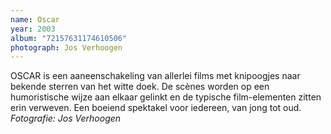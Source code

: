 ```yaml
---
name: Oscar
year: 2003
album: "72157631174610506"
photograph: Jos Verhoogen
---
```

OSCAR is een aaneenschakeling van allerlei films met knipoogjes naar bekende sterren van het witte doek. De scènes worden op een humoristische wijze aan elkaar gelinkt en de typische film-elementen zitten erin verweven. Een boeiend spektakel voor iedereen, van jong tot oud.<br>*Fotografie: Jos Verhoogen*

